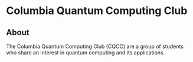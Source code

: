 # Columbia Quantum Computing Club

## About
The Columbia Quantum Computing Club (CQCC) are a group of students who share an interest in quantum computing and its applications.

